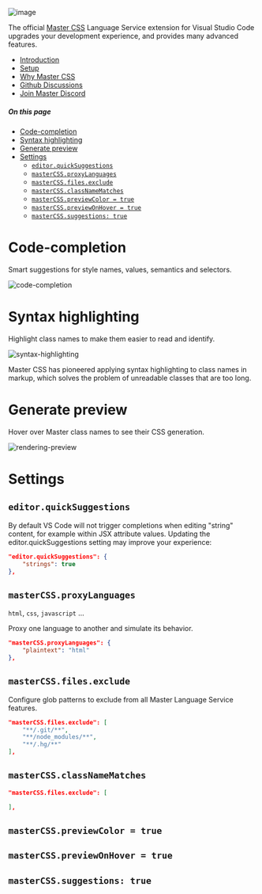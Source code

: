 ![image](https://raw.githubusercontent.com/master-co/css-language-service/alpha/images/cover.jpg)

The official [Master CSS](https://github.com/master-co/css) Language Service extension for Visual Studio Code upgrades your development experience, and provides many advanced features.

- [Introduction](https://css.master.co)
- [Setup](https://docs.master.co/css/setup)
- [Why Master CSS](https://docs.master.co/css/why-master-css)
- [Github Discussions](https://github.com/master-co/css/discussions)
- [Join Master Discord](https://discord.gg/sZNKpAAAw6)

##### On this page
- [Code-completion](#code-completion)
- [Syntax highlighting](#syntax-highlighting)
- [Generate preview](#generate-preview)
- [Settings](#settings)
  - [`editor.quickSuggestions`](#editorquicksuggestions)
  - [`masterCSS.proxyLanguages`](#mastercssproxylanguages)
  - [`masterCSS.files.exclude`](#mastercssfilesexclude)
  - [`masterCSS.classNameMatches`](#mastercssclassnamematches)
  - [`masterCSS.previewColor = true`](#mastercsspreviewcolor--true)
  - [`masterCSS.previewOnHover = true`](#mastercsspreviewonhover--true)
  - [`masterCSS.suggestions: true`](#mastercsssuggestions-true)

# Code-completion
Smart suggestions for style names, values, semantics and selectors.

![code-completion](https://user-images.githubusercontent.com/33840671/185128193-de6c0550-7fa6-4b2d-842c-72f6b79e6d8f.gif)

# Syntax highlighting
Highlight class names to make them easier to read and identify.

![syntax-highlighting](https://user-images.githubusercontent.com/33840671/185127233-1556414a-2859-425f-a421-4b30ff228b9e.jpg)

Master CSS has pioneered applying syntax highlighting to class names in markup, which solves the problem of unreadable classes that are too long.

# Generate preview
Hover over Master class names to see their CSS generation.

![rendering-preview](https://user-images.githubusercontent.com/33840671/185128766-614f302e-7cc3-4294-9179-76f29069d4a6.gif)

# Settings

## `editor.quickSuggestions`
By default VS Code will not trigger completions when editing "string" content, for example within JSX attribute values. Updating the editor.quickSuggestions setting may improve your experience:
```json
"editor.quickSuggestions": {
    "strings": true
},
```

## `masterCSS.proxyLanguages`
`html`, `css`, `javascript` ...

Proxy one language to another and simulate its behavior.
```json
"masterCSS.proxyLanguages": {
    "plaintext": "html"
},
```

## `masterCSS.files.exclude`
Configure glob patterns to exclude from all Master Language Service features.
```json
"masterCSS.files.exclude": [
    "**/.git/**",
    "**/node_modules/**",
    "**/.hg/**"
],
```

## `masterCSS.classNameMatches`
```json
"masterCSS.files.exclude": [

],
```

## `masterCSS.previewColor = true`

## `masterCSS.previewOnHover = true`

## `masterCSS.suggestions: true`
